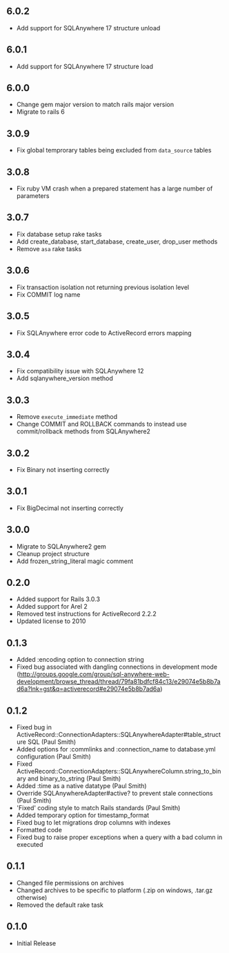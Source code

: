 ## 6.0.2

- Add support for SQLAnywhere 17 structure unload

## 6.0.1

- Add support for SQLAnywhere 17 structure load

## 6.0.0

- Change gem major version to match rails major version
- Migrate to rails 6

## 3.0.9

- Fix global temprorary tables being excluded from `data_source` tables

## 3.0.8

- Fix ruby VM crash when a prepared statement has a large number of parameters

## 3.0.7

- Fix database setup rake tasks
- Add create_database, start_database, create_user, drop_user methods
- Remove `asa` rake tasks

## 3.0.6

- Fix transaction isolation not returning previous isolation level
- Fix COMMIT log name

## 3.0.5

- Fix SQLAnywhere error code to ActiveRecord errors mapping

## 3.0.4

- Fix compatibility issue with SQLAnywhere 12
- Add sqlanywhere_version method

## 3.0.3

- Remove `execute_immediate` method
- Change COMMIT and ROLLBACK commands to instead use commit/rollback methods from SQLAnywhere2

## 3.0.2

- Fix Binary not inserting correctly

## 3.0.1

- Fix BigDecimal not inserting correctly

## 3.0.0

- Migrate to SQLAnywhere2 gem
- Cleanup project structure
- Add frozen_string_literal magic comment

## 0.2.0

- Added support for Rails 3.0.3
- Added support for Arel 2
- Removed test instructions for ActiveRecord 2.2.2
- Updated license to 2010

## 0.1.3

- Added :encoding option to connection string
- Fixed bug associated with dangling connections in development mode (http://groups.google.com/group/sql-anywhere-web-development/browse_thread/thread/79fa81bdfcf84c13/e29074e5b8b7ad6a?lnk=gst&q=activerecord#e29074e5b8b7ad6a)

## 0.1.2

- Fixed bug in ActiveRecord::ConnectionAdapters::SQLAnywhereAdapter#table_structure SQL (Paul Smith)
- Added options for :commlinks and :connection_name to database.yml configuration (Paul Smith)
- Fixed ActiveRecord::ConnectionAdapters::SQLAnywhereColumn.string_to_binary and binary_to_string  (Paul Smith)
- Added :time as a native datatype  (Paul Smith)
- Override SQLAnywhereAdapter#active? to prevent stale connections  (Paul Smith)
- 'Fixed' coding style to match Rails standards  (Paul Smith)
- Added temporary option for timestamp_format
- Fixed bug to let migrations drop columns with indexes
- Formatted code
- Fixed bug to raise proper exceptions when a query with a bad column in executed

## 0.1.1

- Changed file permissions on archives
- Changed archives to be specific to platform (.zip on windows, .tar.gz
otherwise)
- Removed the default rake task

## 0.1.0

- Initial Release
